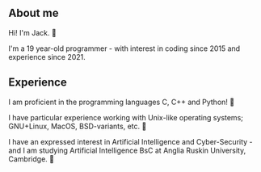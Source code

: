 <h2> About me </h2>

Hi! I'm Jack. 👋

I'm a 19 year-old programmer - with interest in coding since 2015 and experience since 2021.

<h2> Experience </h2>

<p> I am proficient in the programming languages C, C++ and Python! 🐍 </p>
<p> I have particular experience working with Unix-like operating systems; GNU+Linux, MacOS, BSD-variants, etc. 🐧 </p>
<p> I have an expressed interest in Artificial Intelligence and Cyber-Security - and I am studying Artificial Intelligence BsC at Anglia Ruskin University, Cambridge. 🤖</p>
